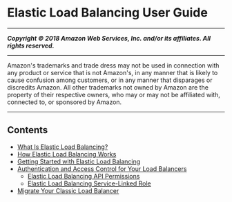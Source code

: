 # Elastic Load Balancing User Guide

-----
*****Copyright &copy; 2018 Amazon Web Services, Inc. and/or its affiliates. All rights reserved.*****

-----
Amazon's trademarks and trade dress may not be used in 
     connection with any product or service that is not Amazon's, 
     in any manner that is likely to cause confusion among customers, 
     or in any manner that disparages or discredits Amazon. All other 
     trademarks not owned by Amazon are the property of their respective
     owners, who may or may not be affiliated with, connected to, or 
     sponsored by Amazon.

-----
## Contents
+ [What Is Elastic Load Balancing?](what-is-load-balancing.md)
+ [How Elastic Load Balancing Works](how-elastic-load-balancing-works.md)
+ [Getting Started with Elastic Load Balancing](load-balancer-getting-started.md)
+ [Authentication and Access Control for Your Load Balancers](load-balancer-authentication-access-control.md)
   + [Elastic Load Balancing API Permissions](elb-api-permissions.md)
   + [Elastic Load Balancing Service-Linked Role](elb-service-linked-roles.md)
+ [Migrate Your Classic Load Balancer](migrate-to-application-load-balancer.md)
